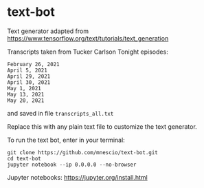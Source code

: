 # text-bot
Text generator adapted from https://www.tensorflow.org/text/tutorials/text_generation

Transcripts taken from Tucker Carlson Tonight episodes:

```
February 26, 2021
April 5, 2021
April 29, 2021
April 30, 2021
May 1, 2021
May 13, 2021
May 20, 2021
```

and saved in file ```transcripts_all.txt```

Replace this with any plain text file to customize the text generator.


To run the text bot, enter in your terminal:

```
git clone https://github.com/mnescio/text-bot.git
cd text-bot
jupyter notebook --ip 0.0.0.0 --no-browser
```

Jupyter notebooks: https://jupyter.org/install.html
